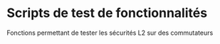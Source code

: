 # Scripts de test de fonctionnalités

Fonctions permettant de tester les sécurités L2 sur des commutateurs
